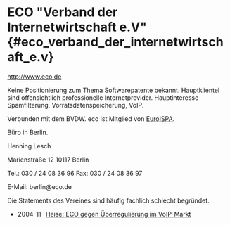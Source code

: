 # ECO \"Verband der Internetwirtschaft e.V\" {#eco_verband_der_internetwirtschaft_e.v}

<http://www.eco.de>

Keine Positionierung zum Thema Softwarepatente bekannt. Hauptklientel
sind offensichtlich professionelle Internetprovider. Hauptinteresse
Spamfilterung, Vorratsdatenspeicherung, VoIP.

Verbunden mit dem BVDW. eco ist Mitglied von [
EuroISPA](EuroispaEn "wikilink").

Büro in Berlin.

Henning Lesch

Marienstraße 12 10117 Berlin

Tel.: 030 / 24 08 36 96 Fax: 030 / 24 08 36 97

E-Mail: berlin\@eco.de

Die Statements des Vereines sind häufig fachlich schlecht begründet.

-   2004-11- [Heise: ECO gegen Überregulierung im
    VoIP-Markt](http://www.heise.de/newsticker/meldung/52901 "wikilink")
